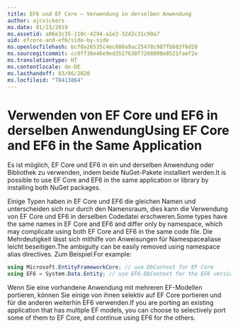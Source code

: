 ```yaml
---
title: EF6 und EF Core – Verwendung in derselben Anwendung
author: ajcvickers
ms.date: 01/23/2019
ms.assetid: a06e3c35-110c-4294-a1e2-32d2c31c90a7
uid: efcore-and-ef6/side-by-side
ms.openlocfilehash: bcf0a26535c4ec880a9ac25478c987fb683f6d26
ms.sourcegitcommit: cc0ff36e46e9ed3527638f7208000e8521faef2e
ms.translationtype: HT
ms.contentlocale: de-DE
ms.lasthandoff: 03/06/2020
ms.locfileid: "78413864"
---
```

# <a name="using-ef-core-and-ef6-in-the-same-application"></a><span data-ttu-id="6325d-102">Verwenden von EF Core und EF6 in derselben Anwendung</span><span class="sxs-lookup"><span data-stu-id="6325d-102">Using EF Core and EF6 in the Same Application</span></span>

<span data-ttu-id="6325d-103">Es ist möglich, EF Core und EF6 in ein und derselben Anwendung oder Bibliothek zu verwenden, indem beide NuGet-Pakete installiert werden.</span><span class="sxs-lookup"><span data-stu-id="6325d-103">It is possible to use EF Core and EF6 in the same application or library by installing both NuGet packages.</span></span>

<span data-ttu-id="6325d-104">Einige Typen haben in EF Core und EF6 die gleichen Namen und unterscheiden sich nur durch den Namensraum, dies kann die Verwendung von EF Core und EF6 in derselben Codedatei erschweren.</span><span class="sxs-lookup"><span data-stu-id="6325d-104">Some types have the same names in EF Core and EF6 and differ only by namespace, which may complicate using both EF Core and EF6 in the same code file.</span></span> <span data-ttu-id="6325d-105">Die Mehrdeutigkeit lässt sich mithilfe von Anweisungen für Namespacealiase leicht beseitigen.</span><span class="sxs-lookup"><span data-stu-id="6325d-105">The ambiguity can be easily removed using namespace alias directives.</span></span> <span data-ttu-id="6325d-106">Zum Beispiel:</span><span class="sxs-lookup"><span data-stu-id="6325d-106">For example:</span></span>

``` csharp
using Microsoft.EntityFrameworkCore; // use DbContext for EF Core
using EF6 = System.Data.Entity; // use EF6.DbContext for the EF6 version
```

<span data-ttu-id="6325d-107">Wenn Sie eine vorhandene Anwendung mit mehreren EF-Modellen portieren, können Sie einige von ihnen selektiv auf EF Core portieren und für die anderen weiterhin EF6 verwenden.</span><span class="sxs-lookup"><span data-stu-id="6325d-107">If you are porting an existing application that has multiple EF models, you can choose to selectively port some of them to EF Core, and continue using EF6 for the others.</span></span>
